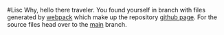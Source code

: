 #Lisc
Why, hello there traveler. You found yourself in branch with files generated by [webpack](https://webpack.js.org/) which make up the repository [github page](https://pages.github.com/).
For the source files head over to the [main](https://github.com/mpunkenhofer/lisc/tree/main) branch.
